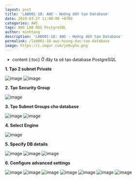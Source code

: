 ```yaml
---
layout: post
title: 'LAB001-18: AWS - Hướng dẫn tạo Database'
date: 2019-03-27 11:00:00 +0700
categories: AWS
tags: AWS LAB RDS PostgreSQL
author: minhtang
description: 'LAB001-18: AWS - Hướng dẫn tạo Database'
permalink: /lab001-18-aws-huong-dan-tao-database
image: https://i.imgur.com/je9uyhx.png
---
```


* content
{:toc}
Ở đây ta sẽ tạo database PostgreSQL





**1. Tạo 2 subnet Private**

![image](https://user-images.githubusercontent.com/27756008/54806971-52484800-4cae-11e9-91b9-bf884419fd31.png)
![image](https://user-images.githubusercontent.com/27756008/54806978-5b391980-4cae-11e9-94af-8bac49d45025.png)

**2. Tạo Security Group**

![image](https://user-images.githubusercontent.com/27756008/54806928-262cc700-4cae-11e9-9ad0-089360939b26.png)

**3. Tạo Subnet Groups cho database**

![image](https://user-images.githubusercontent.com/27756008/54797456-c111ab00-4c86-11e9-8f96-c724139a2989.png)
![image](https://user-images.githubusercontent.com/27756008/54797483-e8687800-4c86-11e9-904e-b39bf2772a52.png)


**4. Select Engine**

![image](https://user-images.githubusercontent.com/27756008/54743687-6b41f200-4bf7-11e9-83ef-936adf599f74.png)

**5. Specify DB details**

![image](https://user-images.githubusercontent.com/27756008/54743904-16eb4200-4bf8-11e9-87eb-bd656db5860a.png)
![image](https://user-images.githubusercontent.com/27756008/54797758-14d0c400-4c88-11e9-81d1-f8aa546d666c.png)
![image](https://user-images.githubusercontent.com/27756008/54797890-99234700-4c88-11e9-8a43-bf1d278527a8.png)


**6. Configure advanced settings**

![image](https://user-images.githubusercontent.com/27756008/54745747-e0fc8c80-4bfc-11e9-87dd-9daff5beb524.png)
![image](https://user-images.githubusercontent.com/27756008/54745754-ea85f480-4bfc-11e9-992e-df2845ea80b5.png)
![image](https://user-images.githubusercontent.com/27756008/54745767-f2de2f80-4bfc-11e9-9628-36ff70fb91ea.png)
![image](https://user-images.githubusercontent.com/27756008/54745775-f96ca700-4bfc-11e9-8c33-4e209a117819.png)
![image](https://user-images.githubusercontent.com/27756008/54745789-012c4b80-4bfd-11e9-9357-4efc621db50e.png)
![image](https://user-images.githubusercontent.com/27756008/54745793-07bac300-4bfd-11e9-91da-913a680c799e.png)
![image](https://user-images.githubusercontent.com/27756008/54798066-675eb000-4c89-11e9-90f8-7cfeda731bfc.png)
